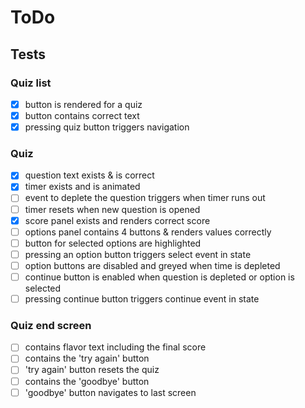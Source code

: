 # ToDo

## Tests

### Quiz list

- [x] button is rendered for a quiz
- [x] button contains correct text
- [x] pressing quiz button triggers navigation

### Quiz

- [x] question text exists & is correct
- [x] timer exists and is animated
- [ ] event to deplete the question triggers when timer runs out
- [ ] timer resets when new question is opened
- [x] score panel exists and renders correct score
- [ ] options panel contains 4 buttons & renders values correctly
- [ ] button for selected options are highlighted
- [ ] pressing an option button triggers select event in state
- [ ] option buttons are disabled and greyed when time is depleted
- [ ] continue button is enabled when question is depleted or option is selected
- [ ] pressing continue button triggers continue event in state

### Quiz end screen

- [ ] contains flavor text including the final score
- [ ] contains the 'try again' button
- [ ] 'try again' button resets the quiz
- [ ] contains the 'goodbye' button
- [ ] 'goodbye' button navigates to last screen